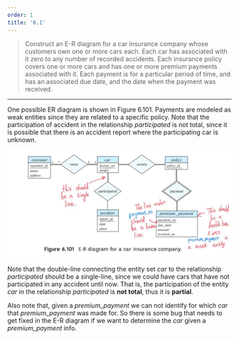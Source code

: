 ```yaml
---
order: 1
title: '6.1'
---
```

> Construct an E-R diagram for a car insurance company
> whose customers own one or more cars each. Each car
> has associated with it zero to any number of 
> recorded accidents. Each insurance policy covers
> one or more cars and has one or more premium 
> payments associated with it. Each payment is for a 
> particular period of time, and has an associated 
> due date, and the date when the payment was 
> received. 

--------------------------------

One possible ER diagram is shown in Figure 6.101. 
Payments are modeled as weak entities since they 
are related to a specific policy. Note that 
the participation of accident in the relationship
_participated_ is not total, since it is possible
that there is an accident report where the 
participating car is unknown.

<img src="Figure_6.101.jpg"/>

Note that the double-line connecting the entity set
_car_ to the relationship _participated_ should be
a single-line, since we could have cars that have
not participated in any accident until now. That is,
the participation of the entity _car_ in the relationship
_participated_ is **not total**, thus it is **partial**.

Also note that, given a _premium_payment_ we can not identify
for which _car_ that _premium_payment_ was made for. So there
is some bug that needs to get fixed in the E-R diagram if we
want to determine the _car_ given a _premium_payment_ info.